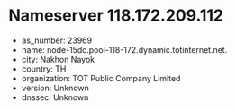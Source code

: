 # Nameserver 118.172.209.112

* as_number: 23969
* name: node-15dc.pool-118-172.dynamic.totinternet.net.
* city: Nakhon Nayok
* country: TH
* organization: TOT Public Company Limited
* version: Unknown
* dnssec: Unknown
